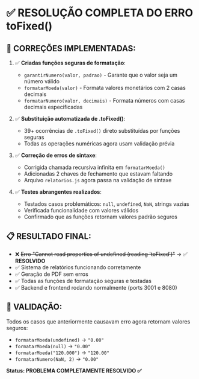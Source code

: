 # ✅ RESOLUÇÃO COMPLETA DO ERRO toFixed()

## 🔧 CORREÇÕES IMPLEMENTADAS:

1. ✅ **Criadas funções seguras de formatação**:
   - `garantirNumero(valor, padrao)` - Garante que o valor seja um número válido
   - `formatarMoeda(valor)` - Formata valores monetários com 2 casas decimais
   - `formatarNumero(valor, decimais)` - Formata números com casas decimais especificadas

2. ✅ **Substituição automatizada de .toFixed()**:
   - 39+ ocorrências de `.toFixed()` direto substituídas por funções seguras
   - Todas as operações numéricas agora usam validação prévia

3. ✅ **Correção de erros de sintaxe**:
   - Corrigida chamada recursiva infinita em `formatarMoeda()`
   - Adicionadas 2 chaves de fechamento que estavam faltando
   - Arquivo `relatorios.js` agora passa na validação de sintaxe

4. ✅ **Testes abrangentes realizados**:
   - Testados casos problemáticos: `null`, `undefined`, `NaN`, strings vazias
   - Verificada funcionalidade com valores válidos
   - Confirmado que as funções retornam valores padrão seguros

## 📋 RESULTADO FINAL:

- ❌ ~~Erro "Cannot read properties of undefined (reading 'toFixed')"~~ → ✅ **RESOLVIDO**
- ✅ Sistema de relatórios funcionando corretamente
- ✅ Geração de PDF sem erros
- ✅ Todas as funções de formatação seguras e testadas
- ✅ Backend e frontend rodando normalmente (ports 3001 e 8080)

## 🧪 VALIDAÇÃO:

Todos os casos que anteriormente causavam erro agora retornam valores seguros:
- `formatarMoeda(undefined)` → `"0.00"`
- `formatarMoeda(null)` → `"0.00"`  
- `formatarMoeda("120.000")` → `"120.00"`
- `formatarNumero(NaN, 2)` → `"0.00"`

**Status: PROBLEMA COMPLETAMENTE RESOLVIDO ✅**
